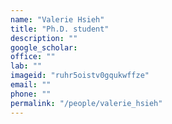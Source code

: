 ```yaml
---
name: "Valerie Hsieh"
title: "Ph.D. student"
description: ""
google_scholar: 
office: ""
lab: ""
imageid: "ruhr5oistv0gqukwffze"
email: ""
phone: ""
permalink: "/people/valerie_hsieh"
---
```

